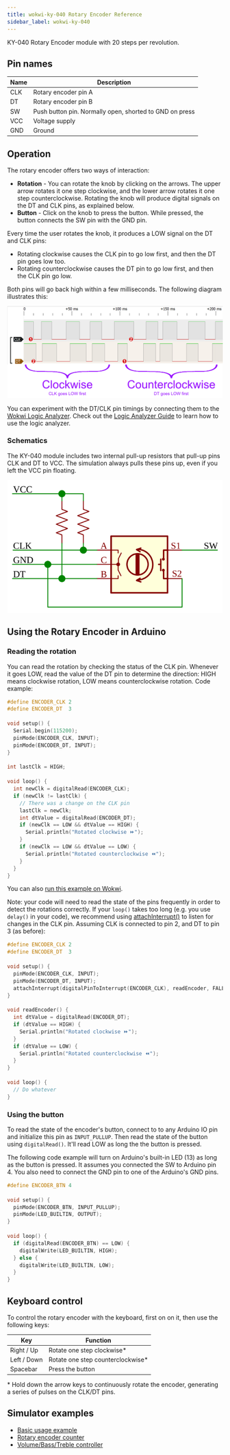 ```yaml
---
title: wokwi-ky-040 Rotary Encoder Reference
sidebar_label: wokwi-ky-040
---
```


KY-040 Rotary Encoder module with 20 steps per revolution.

<wokwi-ky-040 />

## Pin names

| Name | Description                                             |
| ---- | ------------------------------------------------------- |
| CLK  | Rotary encoder pin A                                    |
| DT   | Rotary encoder pin B                                    |
| SW   | Push button pin. Normally open, shorted to GND on press |
| VCC  | Voltage supply                                          |
| GND  | Ground                                                  |

## Operation

The rotary encoder offers two ways of interaction:

- **Rotation** - You can rotate the knob by clicking on the arrows.
  The upper arrow rotates it one step clockwise, and the lower
  arrow rotates it one step counterclockwise. Rotating the knob
  will produce digital signals on the DT and CLK pins, as
  explained below.
- **Button** - Click on the knob to press the button.
  While pressed, the button connects the SW pin with the GND pin.

Every time the user rotates the knob, it produces a LOW signal
on the DT and CLK pins:

- Rotating clockwise causes the CLK pin to go low first, and then the DT pin
  goes low too.
- Rotating counterclockwise causes the DT pin to go low first, and then the
  CLK pin go low.

Both pins will go back high within a few milliseconds. The following
diagram illustrates this:

![KY-040 Logic Analyzer capture](wokwi-ky-040-timing.png)

You can experiment with the DT/CLK pin timings by connecting them to the
[Wokwi Logic Analyzer](wokwi-logic-analyzer). Check out the [Logic Analyzer Guide](../guides/logic-analyzer)
to learn how to use the logic analyzer.

### Schematics

The KY-040 module includes two internal pull-up resistors that
pull-up pins CLK and DT to VCC. The simulation always pulls these
pins up, even if you left the VCC pin floating.

![KY-040 Module Schematics](wokwi-ky-040-diagram.svg)

## Using the Rotary Encoder in Arduino

### Reading the rotation

You can read the rotation by checking the status of the CLK pin. Whenever it goes LOW, read the
value of the DT pin to determine the direction: HIGH means clockwise rotation, LOW means
counterclockwise rotation. Code example:

```cpp
#define ENCODER_CLK 2
#define ENCODER_DT  3

void setup() {
  Serial.begin(115200);
  pinMode(ENCODER_CLK, INPUT);
  pinMode(ENCODER_DT, INPUT);
}

int lastClk = HIGH;

void loop() {
  int newClk = digitalRead(ENCODER_CLK);
  if (newClk != lastClk) {
    // There was a change on the CLK pin
    lastClk = newClk;
    int dtValue = digitalRead(ENCODER_DT);
    if (newClk == LOW && dtValue == HIGH) {
      Serial.println("Rotated clockwise ⏩");
    }
    if (newClk == LOW && dtValue == LOW) {
      Serial.println("Rotated counterclockwise ⏪");
    }
  }
}
```

You can also [run this example on Wokwi](https://wokwi.com/arduino/projects/304184298969236032).

Note: your code will need to read the state of the pins frequently in order to detect the rotations
correctly.
If your `loop()` takes too long (e.g. you use `delay()` in your code), we recommend using [attachInterrupt()](https://www.arduino.cc/reference/en/language/functions/external-interrupts/attachinterrupt/) to listen for changes in the CLK pin. Assuming CLK is connected to pin 2, and DT to pin 3 (as before):

```cpp
#define ENCODER_CLK 2
#define ENCODER_DT  3

void setup() {
  pinMode(ENCODER_CLK, INPUT);
  pinMode(ENCODER_DT, INPUT);
  attachInterrupt(digitalPinToInterrupt(ENCODER_CLK), readEncoder, FALLING);
}

void readEncoder() {
  int dtValue = digitalRead(ENCODER_DT);
  if (dtValue == HIGH) {
    Serial.println("Rotated clockwise ⏩");
  }
  if (dtValue == LOW) {
    Serial.println("Rotated counterclockwise ⏪");
  }
}

void loop() {
  // Do whatever
}
```

### Using the button

To read the state of the encoder's button, connect to to any Arduino IO pin and initialize this pin as `INPUT_PULLUP`. Then read the state of the button using `digitalRead()`.
It'll read LOW as long the the button is pressed.

The following code example will turn on Arduino's built-in LED (13) as long as the button is pressed.
It assumes you connected the SW to Arduino pin 4.
You also need to connect the GND pin to one of the Arduino's GND pins.

```cpp
#define ENCODER_BTN 4

void setup() {
  pinMode(ENCODER_BTN, INPUT_PULLUP);
  pinMode(LED_BUILTIN, OUTPUT);
}

void loop() {
  if (digitalRead(ENCODER_BTN) == LOW) {
    digitalWrite(LED_BUILTIN, HIGH);
  } else {
    digitalWrite(LED_BUILTIN, LOW);
  }
}
```

## Keyboard control

To control the rotary encoder with the keyboard, first on on it, then use the following keys:

| Key         | Function                           |
| ----------- | ---------------------------------- |
| Right / Up  | Rotate one step clockwise\*        |
| Left / Down | Rotate one step counterclockwise\* |
| Spacebar    | Press the button                   |

\* Hold down the arrow keys to continuously rotate the encoder,
generating a series of pulses on the CLK/DT pins.

## Simulator examples

- [Basic usage example](https://wokwi.com/arduino/projects/304184298969236032)
- [Rotary encoder counter](https://wokwi.com/arduino/projects/304184909747978816)
- [Volume/Bass/Treble controller](https://wokwi.com/arduino/projects/304919215794553409)
